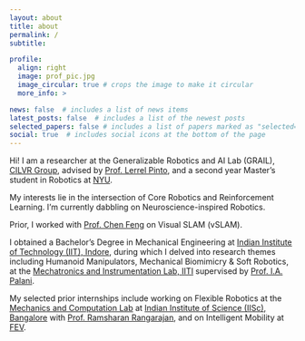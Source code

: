 ```yaml
---
layout: about
title: about
permalink: /
subtitle: 

profile:
  align: right
  image: prof_pic.jpg
  image_circular: true # crops the image to make it circular
  more_info: >

news: false  # includes a list of news items
latest_posts: false  # includes a list of the newest posts
selected_papers: false # includes a list of papers marked as "selected={true}"
social: true  # includes social icons at the bottom of the page
---
```


Hi! I am a researcher at the Generalizable Robotics and AI Lab (GRAIL), [CILVR Group](https://wp.nyu.edu/cilvr/), advised by [Prof. Lerrel Pinto](https://www.lerrelpinto.com/), and a second year Master’s student in Robotics at [NYU](https://engineering.nyu.edu/academics/robotics).

My interests lie in the intersection of Core Robotics and Reinforcement Learning. I’m currently dabbling on Neuroscience-inspired Robotics.

Prior, I worked with [Prof. Chen Feng](https://engineering.nyu.edu/faculty/chen-feng) on Visual SLAM (vSLAM).

I obtained a Bachelor’s Degree in Mechanical Engineering at [Indian Institute of Technology (IIT), Indore](https://www.iiti.ac.in/), during which I delved into research themes including Humanoid Manipulators, Mechanical Biomimicry & Soft Robotics, at the [Mechatronics and Instrumentation Lab, IITI](https://iiti.ac.in/people/~palaniia/) supervised by [Prof. I.A. Palani](http://people.iiti.ac.in/~meiiti/index.php/dr-i-a-palani/).

My selected prior internships include working on Flexible Robotics at the [Mechanics and Computation Lab](https://mecheng.iisc.ac.in/~rram/research/) at [Indian Institute of Science (IISc), Bangalore](https://iisc.ac.in/) with [Prof. Ramsharan Rangarajan](https://mecheng.iisc.ac.in/people/ramsharan-rangarajan/), and on Intelligent Mobility at [FEV](https://fev.io/).